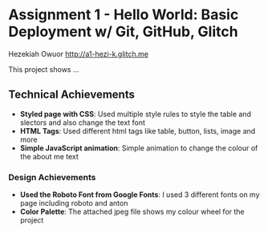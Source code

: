 Assignment 1 - Hello World: Basic Deployment w/ Git, GitHub, Glitch
===

Hezekiah Owuor
http://a1-hezi-k.glitch.me

This project shows ...

## Technical Achievements
- **Styled page with CSS**: Used multiple style rules to style the table and slectors and also change the text font
- **HTML Tags**: Used different html tags like table, button, lists, image and more
- **Simple JavaScript animation**: Simple animation to change the colour of the about me text

### Design Achievements
- **Used the Roboto Font from Google Fonts**: I used 3 different fonts on my page including roboto and anton
- **Color Palette**: The attached jpeg file shows my colour wheel for the project
